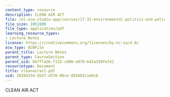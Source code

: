 ```yaml
---
content_type: resource
description: CLEAN AIR ACT
file: /ol-ocw-studio-app/courses/17-32-environmental-politics-and-policy-spring-2003/2839d3345b37d37608ce855483c1e6c6_cleanairact.pdf
file_size: 1051609
file_type: application/pdf
learning_resource_types:
- Lecture Notes
license: https://creativecommons.org/licenses/by-nc-sa/4.0/
ocw_type: OCWFile
parent_title: Lecture Notes
parent_type: CourseSection
parent_uid: b67ffa26-7132-cd00-e970-642a358fef41
resourcetype: Document
title: cleanairact.pdf
uid: 2839d334-5b37-d376-08ce-855483c1e6c6
---
```

CLEAN AIR ACT